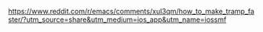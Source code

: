 



https://www.reddit.com/r/emacs/comments/xul3qm/how_to_make_tramp_faster/?utm_source=share&utm_medium=ios_app&utm_name=iossmf